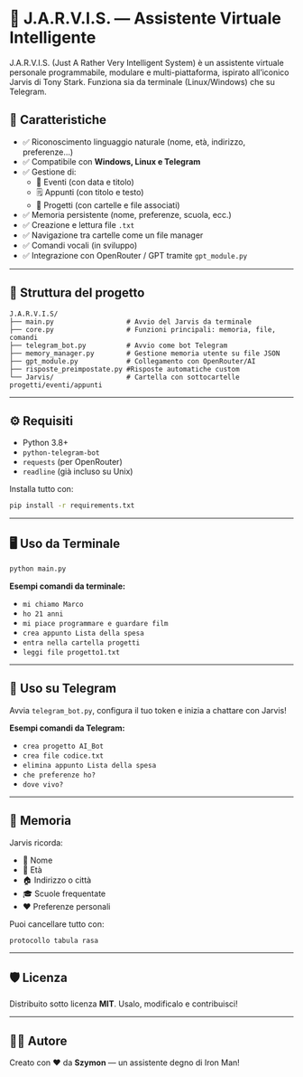 # 🤖 J.A.R.V.I.S. — Assistente Virtuale Intelligente

J.A.R.V.I.S. (Just A Rather Very Intelligent System) è un assistente virtuale personale programmabile, modulare e multi-piattaforma, ispirato all’iconico Jarvis di Tony Stark. Funziona sia da terminale (Linux/Windows) che su Telegram.

## 🚀 Caratteristiche

- ✅ Riconoscimento linguaggio naturale (nome, età, indirizzo, preferenze…)
- ✅ Compatibile con **Windows, Linux e Telegram**
- ✅ Gestione di:
  - 📅 Eventi (con data e titolo)
  - 🗒️ Appunti (con titolo e testo)
  - 📁 Progetti (con cartelle e file associati)
- ✅ Memoria persistente (nome, preferenze, scuola, ecc.)
- ✅ Creazione e lettura file `.txt`
- ✅ Navigazione tra cartelle come un file manager
- ✅ Comandi vocali (in sviluppo)
- ✅ Integrazione con OpenRouter / GPT tramite `gpt_module.py`

---

## 🧩 Struttura del progetto

```
J.A.R.V.I.S/
├── main.py                  # Avvio del Jarvis da terminale
├── core.py                  # Funzioni principali: memoria, file, comandi
├── telegram_bot.py          # Avvio come bot Telegram
├── memory_manager.py        # Gestione memoria utente su file JSON
├── gpt_module.py            # Collegamento con OpenRouter/AI
├── risposte_preimpostate.py #Risposte automatiche custom
└── Jarvis/                  # Cartella con sottocartelle progetti/eventi/appunti
```

---

## ⚙️ Requisiti

- Python 3.8+
- `python-telegram-bot`
- `requests` (per OpenRouter)
- `readline` (già incluso su Unix)

Installa tutto con:

```bash
pip install -r requirements.txt
```

---

## 🖥️ Uso da Terminale

```bash
python main.py
```

**Esempi comandi da terminale:**
- `mi chiamo Marco`
- `ho 21 anni`
- `mi piace programmare e guardare film`
- `crea appunto Lista della spesa`
- `entra nella cartella progetti`
- `leggi file progetto1.txt`

---

## 💬 Uso su Telegram

Avvia `telegram_bot.py`, configura il tuo token e inizia a chattare con Jarvis!

**Esempi comandi da Telegram:**
- `crea progetto AI_Bot`
- `crea file codice.txt`
- `elimina appunto Lista della spesa`
- `che preferenze ho?`
- `dove vivo?`

---

## 🧠 Memoria

Jarvis ricorda:
- 🧍 Nome
- 🎂 Età
- 🏠 Indirizzo o città
- 🎓 Scuole frequentate
- ❤️ Preferenze personali

Puoi cancellare tutto con:
```
protocollo tabula rasa
```

---

## 🛡️ Licenza

Distribuito sotto licenza **MIT**. Usalo, modificalo e contribuisci!

---

## 👨‍💻 Autore

Creato con ❤️ da **Szymon** — un assistente degno di Iron Man!
